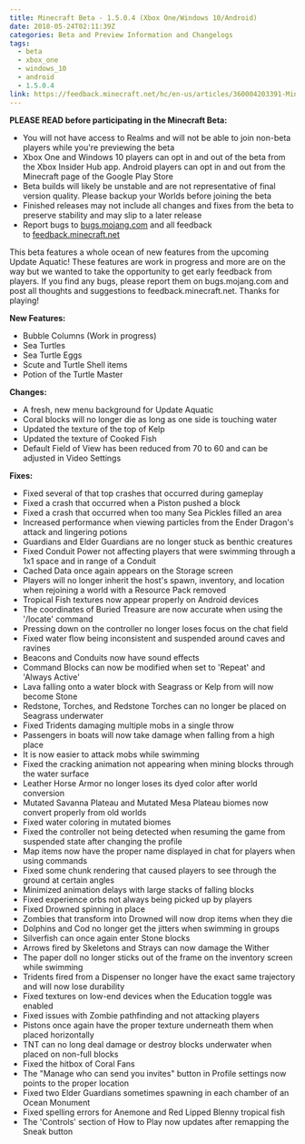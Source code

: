 ```yaml
---
title: Minecraft Beta - 1.5.0.4 (Xbox One/Windows 10/Android)
date: 2018-05-24T02:11:39Z
categories: Beta and Preview Information and Changelogs
tags:
  - beta
  - xbox_one
  - windows_10
  - android
  - 1.5.0.4
link: https://feedback.minecraft.net/hc/en-us/articles/360004203391-Minecraft-Beta-1-5-0-4-Xbox-One-Windows-10-Android-
---
```


**PLEASE READ before participating in the Minecraft Beta:**

- You will not have access to Realms and will not be able to join non-beta players while you're previewing the beta
- Xbox One and Windows 10 players can opt in and out of the beta from the Xbox Insider Hub app. Android players can opt in and out from the Minecraft page of the Google Play Store
- Beta builds will likely be unstable and are not representative of final version quality. Please backup your Worlds before joining the beta
- Finished releases may not include all changes and fixes from the beta to preserve stability and may slip to a later release
- Report bugs to [bugs.mojang.com](http://bugs.mojang.com/ "Link: http://bugs.mojang.com/") and all feedback to [feedback.minecraft.net](http://feedback.minecraft.net/ "Link: http://feedback.minecraft.net/")

  
This beta features a whole ocean of new features from the upcoming Update Aquatic! These features are work in progress and more are on the way but we wanted to take the opportunity to get early feedback from players. If you find any bugs, please report them on bugs.mojang.com and post all thoughts and suggestions to feedback.minecraft.net. Thanks for playing!   
  
  
**New Features:**

- Bubble Columns (Work in progress)
- Sea Turtles
- Sea Turtle Eggs
- Scute and Turtle Shell items
- Potion of the Turtle Master

  
**Changes:**

- A fresh, new menu background for Update Aquatic
- Coral blocks will no longer die as long as one side is touching water
- Updated the texture of the top of Kelp
- Updated the texture of Cooked Fish
- Default Field of View has been reduced from 70 to 60 and can be adjusted in Video Settings

  
**Fixes:**

- Fixed several of that top crashes that occurred during gameplay
- Fixed a crash that occurred when a Piston pushed a block
- Fixed a crash that occurred when too many Sea Pickles filled an area
- Increased performance when viewing particles from the Ender Dragon's attack and lingering potions
- Guardians and Elder Guardians are no longer stuck as benthic creatures
- Fixed Conduit Power not affecting players that were swimming through a 1x1 space and in range of a Conduit
- Cached Data once again appears on the Storage screen
- Players will no longer inherit the host's spawn, inventory, and location when rejoining a world with a Resource Pack removed
- Tropical Fish textures now appear properly on Android devices
- The coordinates of Buried Treasure are now accurate when using the '/locate' command
- Pressing down on the controller no longer loses focus on the chat field
- Fixed water flow being inconsistent and suspended around caves and ravines
- Beacons and Conduits now have sound effects
- Command Blocks can now be modified when set to 'Repeat' and 'Always Active'
- Lava falling onto a water block with Seagrass or Kelp from will now become Stone
- Redstone, Torches, and Redstone Torches can no longer be placed on Seagrass underwater
- Fixed Tridents damaging multiple mobs in a single throw
- Passengers in boats will now take damage when falling from a high place
- It is now easier to attack mobs while swimming
- Fixed the cracking animation not appearing when mining blocks through the water surface
- Leather Horse Armor no longer loses its dyed color after world conversion
- Mutated Savanna Plateau and Mutated Mesa Plateau biomes now convert properly from old worlds
- Fixed water coloring in mutated biomes
- Fixed the controller not being detected when resuming the game from suspended state after changing the profile
- Map items now have the proper name displayed in chat for players when using commands
- Fixed some chunk rendering that caused players to see through the ground at certain angles
- Minimized animation delays with large stacks of falling blocks
- Fixed experience orbs not always being picked up by players
- Fixed Drowned spinning in place
- Zombies that transform into Drowned will now drop items when they die
- Dolphins and Cod no longer get the jitters when swimming in groups
- Silverfish can once again enter Stone blocks
- Arrows fired by Skeletons and Strays can now damage the Wither
- The paper doll no longer sticks out of the frame on the inventory screen while swimming
- Tridents fired from a Dispenser no longer have the exact same trajectory and will now lose durability
- Fixed textures on low-end devices when the Education toggle was enabled
- Fixed issues with Zombie pathfinding and not attacking players
- Pistons once again have the proper texture underneath them when placed horizontally
- TNT can no long deal damage or destroy blocks underwater when placed on non-full blocks
- Fixed the hitbox of Coral Fans
- The "Manage who can send you invites" button in Profile settings now points to the proper location
- Fixed two Elder Guardians sometimes spawning in each chamber of an Ocean Monument
- Fixed spelling errors for Anemone and Red Lipped Blenny tropical fish
- The 'Controls' section of How to Play now updates after remapping the Sneak button
